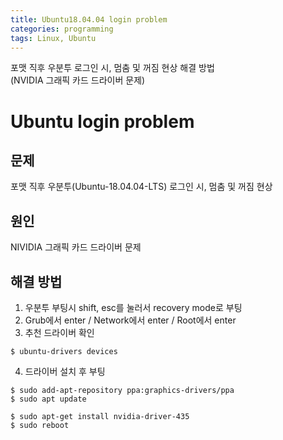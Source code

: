 ```yaml
---
title: Ubuntu18.04.04 login problem
categories: programming
tags: Linux, Ubuntu
---
```


포맷 직후 우분투 로그인 시, 멈춤 및 꺼짐 현상 해결 방법<br/>(NVIDIA 그래픽 카드 드라이버 문제)

<!-- more -->

# Ubuntu login problem

## 문제

포맷 직후 우분투(Ubuntu-18.04.04-LTS) 로그인 시, 멈춤 및 꺼짐 현상<br/>

## 원인

NIVIDIA 그래픽 카드 드라이버 문제

## 해결 방법

1. 우분투 부팅시 shift, esc를 눌러서 recovery mode로 부팅
2. Grub에서 enter / Network에서 enter / Root에서 enter
3. 추천 드라이버 확인
```
$ ubuntu-drivers devices
```
4. 드라이버 설치 후 부팅
```
$ sudo add-apt-repository ppa:graphics-drivers/ppa
$ sudo apt update
```
```
$ sudo apt-get install nvidia-driver-435
$ sudo reboot
```
